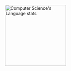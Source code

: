 
<img height=200 width=200 src="https://github-readme-stats.vercel.app/api/top-langs/?username=AceOfSpadesCard&layout=compact" alt="Computer Science's Language stats" />
</a>
